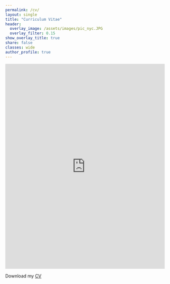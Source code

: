 ```yaml
---
permalink: /cv/
layout: single
title: "Curriculum Vitae"
header:
  overlay_image: /assets/images/pic_nyc.JPG
  overlay_filter: 0.15
show_overlay_title: true
share: false
classes: wide
author_profile: true  
---
```

<iframe src="https://docs.google.com/viewer?url=https://www.corneliusfritz.com/assets/pdf/cv_cornelius_fritz.pdf&embedded=true" style="width:100%; height:650px;" frameborder="0"></iframe>

Download my <a href="/assets/pdf/cv_cornelius_fritz.pdf" target="_blank">CV</a>


